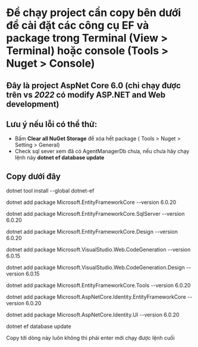 # Để chạy project cần copy bên dưới để cài đặt các công cụ EF và package trong Terminal (View > Terminal) hoặc console (Tools > Nuget > Console)
## Đây là project AspNet Core 6.0 (chỉ chạy được trên vs *2022* có modify ASP.NET and Web development) 
## Lưu ý nếu lỗi có thể thử:
- Bấm **Clear all NuGet Storage** để xóa hết package ( Tools > Nuget > Setting > General)
- Check sql sever xem đã có AgentManagerDb chưa, nếu chưa hãy chạy lệnh này **dotnet ef database update**

## Copy dưới đây
dotnet tool install --global dotnet-ef

dotnet add package Microsoft.EntityFrameworkCore --version 6.0.20

dotnet add package Microsoft.EntityFrameworkCore.SqlServer --version 6.0.20

dotnet add package Microsoft.EntityFrameworkCore.Design --version 6.0.20

dotnet add package Microsoft.VisualStudio.Web.CodeGeneration --version 6.0.15

dotnet add package Microsoft.VisualStudio.Web.CodeGeneration.Design --version 6.0.15

dotnet add package Microsoft.EntityFrameworkCore.Tools --version 6.0.20

dotnet add package Microsoft.AspNetCore.Identity.EntityFrameworkCore --version 6.0.20

dotnet add package Microsoft.AspNetCore.Identity.UI --version 6.0.20

dotnet ef database update

Copy tới dòng này luôn không thì phải enter mới chạy được lệnh cuối
